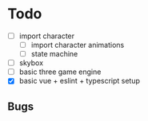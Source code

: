 # Todo
- [ ] import character
  - [ ] import character animations
  - [ ] state machine
- [ ] skybox
- [ ] basic three game engine 
- [x] basic vue + eslint + typescript setup 

## Bugs
